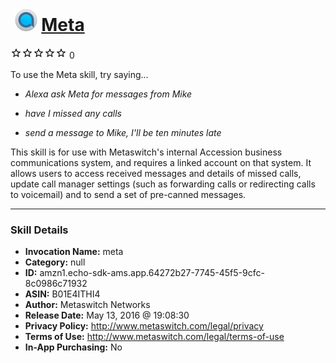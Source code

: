 # &nbsp;<img src="skill_icon" alt="Meta icon" width="36"> [Meta](http://alexa.amazon.com/#skills/amzn1.echo-sdk-ams.app.64272b27-7745-45f5-9cfc-8c0986c71932)
![0 stars](../../images/ic_star_border_black_18dp_1x.png)![0 stars](../../images/ic_star_border_black_18dp_1x.png)![0 stars](../../images/ic_star_border_black_18dp_1x.png)![0 stars](../../images/ic_star_border_black_18dp_1x.png)![0 stars](../../images/ic_star_border_black_18dp_1x.png) 0

To use the Meta skill, try saying...

* *Alexa ask Meta for messages from Mike*

* *have I missed any calls*

* *send a message to Mike, I'll be ten minutes late*

This skill is for use with Metaswitch's internal Accession business communications system, and requires a linked account on that system.  It allows users to access received messages and details of missed calls, update call manager settings (such as forwarding calls or redirecting calls to voicemail) and to send a set of pre-canned messages.

***

### Skill Details

* **Invocation Name:** meta
* **Category:** null
* **ID:** amzn1.echo-sdk-ams.app.64272b27-7745-45f5-9cfc-8c0986c71932
* **ASIN:** B01E4ITHI4
* **Author:** Metaswitch Networks
* **Release Date:** May 13, 2016 @ 19:08:30
* **Privacy Policy:** http://www.metaswitch.com/legal/privacy
* **Terms of Use:** http://www.metaswitch.com/legal/terms-of-use
* **In-App Purchasing:** No
